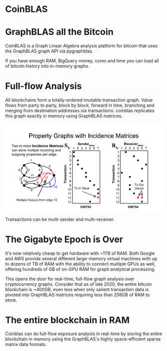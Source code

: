 # CoinBLAS

# GraphBLAS all the Bitcoin

CoinBLAS is a Graph Linear Algebra analysis platform for bitcoin that
uses the GraphBLAS graph API via pygraphblas.

If you have enough RAM, BigQuery money, cores and time you can load
all of bitcoin history into in-memory graphs.

# Full-flow Analysis

All blockchains form a totally-ordered imutable transaction graph.
Value flows from party to party, block by block, forward in time,
branching and merging from destination addresses via transactions.
coinblas replicates this graph exactly in memory using GraphBLAS
matrices.

![Two incidence matrices encode a bitcoin graph](./docs/Incidence.png)


Transactions can be multi-sender and multi-receiver.

# The Gigabyte Epoch is Over

It's now relatively cheap to get hardware with ~1TB of RAM.  Both
Google and AWS provide several different large-memory virtual machines
with up to dozens of TB of RAM with the ability to connect multiple
GPUs as well, offering hundreds of GB of on-GPU RAM for graph
analytical processing.

This opens the door for real-time, full-flow graph analysis over
cryptocurrency graphs.  Consider that as of late 2020, the entire
bitcoin blockchain is ~400GB, even less when only salient transaction
data is pivoted into GraphBLAS matrices requiring less than 256GB of
RAM to store.

# The entire blockchain in RAM

Coinblas can do full-flow exposure analysis in real-time by storing
the entire blockchain in memory using the GraphBLAS's highly
space-efficient sparse matrix data formats.
